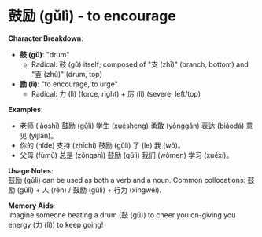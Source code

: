 # **鼓励 (gǔlì) - to encourage**

**Character Breakdown**:  
- **鼓 (gǔ)**: "drum"
  - Radical: 鼓 (gǔ) itself; composed of "支 (zhī)" (branch, bottom) and "壴 (zhù)" (drum, top)  
- **励 (lì)**: "to encourage, to urge"
  - Radical: 力 (lì) (force, right) + 厉 (lì) (severe, left/top)

**Examples**:  
- 老师 (lǎoshī) 鼓励 (gǔlì) 学生 (xuésheng) 勇敢 (yǒnggǎn) 表达 (biǎodá) 意见 (yìjiàn)。  
- 你的 (nǐde) 支持 (zhīchí) 鼓励 (gǔlì) 了 (le) 我 (wǒ)。  
- 父母 (fùmǔ) 总是 (zǒngshì) 鼓励 (gǔlì) 我们 (wǒmen) 学习 (xuéxí)。

**Usage Notes**:  
鼓励 (gǔlì) can be used as both a verb and a noun. Common collocations: 鼓励 (gǔlì) + 人 (rén) / 鼓励 (gǔlì) + 行为 (xíngwéi).

**Memory Aids**:  
Imagine someone beating a drum (鼓 (gǔ)) to cheer you on-giving you energy (力 (lì)) to keep going!
